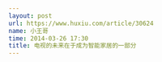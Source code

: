 ```yaml
---
layout: post
url: https://www.huxiu.com/article/30624
name: 小王哥
time: 2014-03-26 17:30
title: 电视的未来在于成为智能家居的一部分
---
```

